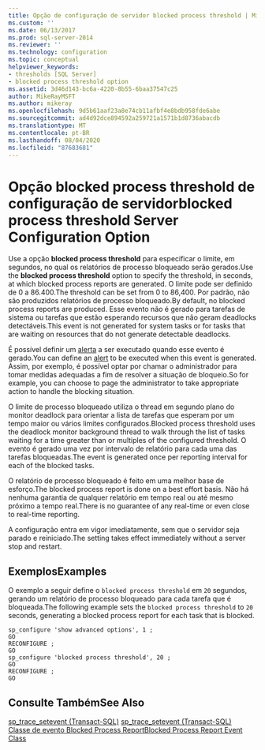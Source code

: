 ```yaml
---
title: Opção de configuração de servidor blocked process threshold | Microsoft Docs
ms.custom: ''
ms.date: 06/13/2017
ms.prod: sql-server-2014
ms.reviewer: ''
ms.technology: configuration
ms.topic: conceptual
helpviewer_keywords:
- thresholds [SQL Server]
- blocked process threshold option
ms.assetid: 3d46d143-bc6a-4220-8b55-6baa37547c25
author: MikeRayMSFT
ms.author: mikeray
ms.openlocfilehash: 9d5b61aaf23a8e74cb11afbf4e8bdb958fde6abe
ms.sourcegitcommit: ad4d92dce894592a259721a1571b1d8736abacdb
ms.translationtype: MT
ms.contentlocale: pt-BR
ms.lasthandoff: 08/04/2020
ms.locfileid: "87683681"
---
```

# <a name="blocked-process-threshold-server-configuration-option"></a><span data-ttu-id="25ee3-102">Opção blocked process threshold de configuração de servidor</span><span class="sxs-lookup"><span data-stu-id="25ee3-102">blocked process threshold Server Configuration Option</span></span>
  <span data-ttu-id="25ee3-103">Use a opção **blocked process threshold** para especificar o limite, em segundos, no qual os relatórios de processo bloqueado serão gerados.</span><span class="sxs-lookup"><span data-stu-id="25ee3-103">Use the **blocked process threshold** option to specify the threshold, in seconds, at which blocked process reports are generated.</span></span> <span data-ttu-id="25ee3-104">O limite pode ser definido de 0 a 86.400.</span><span class="sxs-lookup"><span data-stu-id="25ee3-104">The threshold can be set from 0 to 86,400.</span></span> <span data-ttu-id="25ee3-105">Por padrão, não são produzidos relatórios de processo bloqueado.</span><span class="sxs-lookup"><span data-stu-id="25ee3-105">By default, no blocked process reports are produced.</span></span> <span data-ttu-id="25ee3-106">Esse evento não é gerado para tarefas de sistema ou tarefas que estão esperando recursos que não geram deadlocks detectáveis.</span><span class="sxs-lookup"><span data-stu-id="25ee3-106">This event is not generated for system tasks or for tasks that are waiting on resources that do not generate detectable deadlocks.</span></span>  
  
 <span data-ttu-id="25ee3-107">É possível definir um [alerta](../../ssms/agent/alerts.md) a ser executado quando esse evento é gerado.</span><span class="sxs-lookup"><span data-stu-id="25ee3-107">You can define an [alert](../../ssms/agent/alerts.md) to be executed when this event is generated.</span></span> <span data-ttu-id="25ee3-108">Assim, por exemplo, é possível optar por chamar o administrador para tomar medidas adequadas a fim de resolver a situação de bloqueio.</span><span class="sxs-lookup"><span data-stu-id="25ee3-108">So for example, you can choose to page the administrator to take appropriate action to handle the blocking situation.</span></span>  
  
 <span data-ttu-id="25ee3-109">O limite de processo bloqueado utiliza o thread em segundo plano do monitor deadlock para orientar a lista de tarefas que esperam por um tempo maior ou vários limites configurados.</span><span class="sxs-lookup"><span data-stu-id="25ee3-109">Blocked process threshold uses the deadlock monitor background thread to walk through the list of tasks waiting for a time greater than or multiples of the configured threshold.</span></span> <span data-ttu-id="25ee3-110">O evento é gerado uma vez por intervalo de relatório para cada uma das tarefas bloqueadas.</span><span class="sxs-lookup"><span data-stu-id="25ee3-110">The event is generated once per reporting interval for each of the blocked tasks.</span></span>  
  
 <span data-ttu-id="25ee3-111">O relatório de processo bloqueado é feito em uma melhor base de esforço.</span><span class="sxs-lookup"><span data-stu-id="25ee3-111">The blocked process report is done on a best effort basis.</span></span> <span data-ttu-id="25ee3-112">Não há nenhuma garantia de qualquer relatório em tempo real ou até mesmo próximo a tempo real.</span><span class="sxs-lookup"><span data-stu-id="25ee3-112">There is no guarantee of any real-time or even close to real-time reporting.</span></span>  
  
 <span data-ttu-id="25ee3-113">A configuração entra em vigor imediatamente, sem que o servidor seja parado e reiniciado.</span><span class="sxs-lookup"><span data-stu-id="25ee3-113">The setting takes effect immediately without a server stop and restart.</span></span>  
  
## <a name="examples"></a><span data-ttu-id="25ee3-114">Exemplos</span><span class="sxs-lookup"><span data-stu-id="25ee3-114">Examples</span></span>  
 <span data-ttu-id="25ee3-115">O exemplo a seguir define o `blocked process threshold` em `20` segundos, gerando um relatório de processo bloqueado para cada tarefa que é bloqueada.</span><span class="sxs-lookup"><span data-stu-id="25ee3-115">The following example sets the `blocked process threshold` to `20` seconds, generating a blocked process report for each task that is blocked.</span></span>  
  
```  
sp_configure 'show advanced options', 1 ;  
GO  
RECONFIGURE ;  
GO  
sp_configure 'blocked process threshold', 20 ;  
GO  
RECONFIGURE ;  
GO  
```  
  
## <a name="see-also"></a><span data-ttu-id="25ee3-116">Consulte Também</span><span class="sxs-lookup"><span data-stu-id="25ee3-116">See Also</span></span>  
 <span data-ttu-id="25ee3-117">[sp_trace_setevent &#40;Transact-SQL&#41;](/sql/relational-databases/system-stored-procedures/sp-trace-setevent-transact-sql) </span><span class="sxs-lookup"><span data-stu-id="25ee3-117">[sp_trace_setevent &#40;Transact-SQL&#41;](/sql/relational-databases/system-stored-procedures/sp-trace-setevent-transact-sql) </span></span>  
 [<span data-ttu-id="25ee3-118">Classe de evento Blocked Process Report</span><span class="sxs-lookup"><span data-stu-id="25ee3-118">Blocked Process Report Event Class</span></span>](../../relational-databases/event-classes/blocked-process-report-event-class.md)  
  
  

